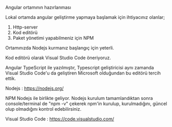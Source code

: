 Angular ortamının hazırlanması

Lokal ortamda angular geliştirme yapmaya başlamak için ihtiyacınız olanlar;

1) Http-server 
2) Kod editörü
3) Paket yönetimi yapabilmeniz için NPM


Ortamınızda Nodejs kurmanız başlangıç için yeterli.

Kod editörü olarak Visual Studio Code öneriyoruz. 


Angular TypeScript ile yazılmıştır, 
Typescript geliştiricisi aynı zamanda Visual Studio Code'u da geliştiren Microsoft olduğundan bu editörü tercih ettik.


Nodejs : https://nodejs.org/

NPM Nodejs ile birlikte geliyor. Nodejs kurulum tamamlandıktan sonra console/terminal de "npm -v" çekerek npm'in kurulup, kurulmadığını, güncel olup olmadığını kontrol edebilirsiniz.


Visual Studio Code : https://code.visualstudio.com/

